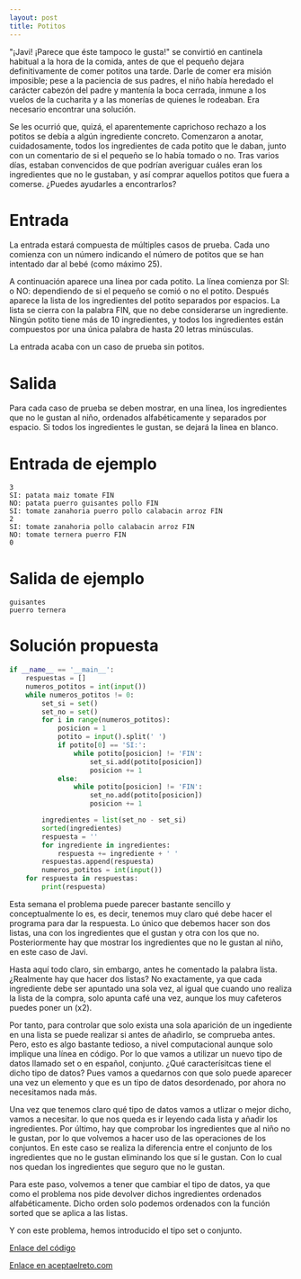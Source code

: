 ```yaml
---
layout: post
title: Potitos
---
```


"¡Javi! ¡Parece que éste tampoco le gusta!" se convirtió en cantinela habitual a la hora de la comida, antes de que el pequeño dejara definitivamente de comer potitos una tarde. Darle de comer era misión imposible; pese a la paciencia de sus padres, el niño había heredado el carácter cabezón del padre y mantenía la boca cerrada, inmune a los vuelos de la cucharita y a las monerías de quienes le rodeaban. Era necesario encontrar una solución.

Se les ocurrió que, quizá, el aparentemente caprichoso rechazo a los potitos se debía a algún ingrediente concreto. Comenzaron a anotar, cuidadosamente, todos los ingredientes de cada potito que le daban, junto con un comentario de si el pequeño se lo había tomado o no. Tras varios días, estaban convencidos de que podrían averiguar cuáles eran los ingredientes que no le gustaban, y así comprar aquellos potitos que fuera a comerse. ¿Puedes ayudarles a encontrarlos?

# Entrada

La entrada estará compuesta de múltiples casos de prueba. Cada uno comienza con un número indicando el número de potitos que se han intentado dar al bebé (como máximo 25).

A continuación aparece una línea por cada potito. La línea comienza por SI: o NO: dependiendo de si el pequeño se comió o no el potito. Después aparece la lista de los ingredientes del potito separados por espacios. La lista se cierra con la palabra FIN, que no debe considerarse un ingrediente. Ningún potito tiene más de 10 ingredientes, y todos los ingredientes están compuestos por una única palabra de hasta 20 letras minúsculas.

La entrada acaba con un caso de prueba sin potitos.

# Salida

Para cada caso de prueba se deben mostrar, en una línea, los ingredientes que no le gustan al niño, ordenados alfabéticamente y separados por espacio. Si todos los ingredientes le gustan, se dejará la linea en blanco.

# Entrada de ejemplo

```
3
SI: patata maiz tomate FIN
NO: patata puerro guisantes pollo FIN
SI: tomate zanahoria puerro pollo calabacin arroz FIN
2
SI: tomate zanahoria pollo calabacin arroz FIN
NO: tomate ternera puerro FIN
0
```

# Salida de ejemplo

```
guisantes
puerro ternera
```
# Solución propuesta

``` python
if __name__ == '__main__':
    respuestas = []
    numeros_potitos = int(input())
    while numeros_potitos != 0:
        set_si = set()
        set_no = set()
        for i in range(numeros_potitos):
            posicion = 1
            potito = input().split(' ')
            if potito[0] == 'SI:':
                while potito[posicion] != 'FIN':
                    set_si.add(potito[posicion])
                    posicion += 1
            else:
                while potito[posicion] != 'FIN':
                    set_no.add(potito[posicion])
                    posicion += 1

        ingredientes = list(set_no - set_si)
        sorted(ingredientes)
        respuesta = ''
        for ingrediente in ingredientes:
            respuesta += ingrediente + ' '
        respuestas.append(respuesta)
        numeros_potitos = int(input())
    for respuesta in respuestas:
        print(respuesta)

```

Esta semana el problema puede parecer bastante sencillo y conceptualmente lo es,
es decir, tenemos muy claro qué debe hacer el programa para dar la respuesta. Lo
único que debemos hacer son dos listas, una con los ingredientes que el gustan y
otra con los que no. Posteriormente hay que mostrar los ingredientes que no le
gustan al niño, en este caso de Javi.

Hasta aquí todo claro, sin embargo, antes he comentado la palabra lista. ¿Realmente
hay que hacer dos listas? No exactamente, ya que cada ingrediente debe ser apuntado
una sola vez, al igual que cuando uno realiza la lista de la compra, solo apunta
café una vez, aunque los muy cafeteros puedes poner un (x2).

Por tanto, para controlar que solo exista una sola aparición de un ingediente en
una lista se puede realizar si antes de añadirlo, se comprueba antes. Pero, esto
es algo bastante tedioso, a nivel computacional aunque solo implique una línea
en código. Por lo que vamos a utilizar un nuevo tipo de datos llamado set o en
español, conjunto. ¿Qué caracterísitcas tiene el dicho tipo de datos? Pues vamos
a quedarnos con que solo puede aparecer una vez un elemento y que es un tipo de
datos desordenado, por ahora no necesitamos nada más.

Una vez que tenemos claro qué tipo de datos vamos a utlizar o mejor dicho, vamos
a necesitar. lo que nos queda es ir leyendo cada lista y añadir los ingredientes.
Por último, hay que comprobar los ingredientes que al niño no le gustan, por lo
que volvemos a hacer uso de las operaciones de los conjuntos. En este caso se
realiza la diferencia entre el conjunto de los ingredientes que no le gustan
eliminando los que sí le gustan. Con lo cual nos quedan los ingredientes que
seguro que no le gustan.

Para este paso, volvemos a tener que cambiar el tipo de datos, ya que como el
problema nos pide devolver dichos ingredientes ordenados alfabéticamente. Dicho
orden solo podemos ordenados con la función sorted que se aplica a las listas.

Y con este problema, hemos introducido el tipo set o conjunto.


[Enlace del código](https://github.com/israelem/aceptaelreto/blob/master/codes/2017-08-14-potitos.py)

[Enlace en aceptaelreto.com](https://www.aceptaelreto.com/problem/statement.php?id=185&potw=1)
